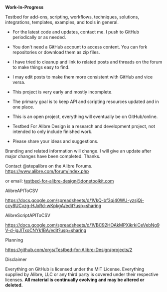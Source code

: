 **Work-In-Progress**

Testbed for add-ons, scripting, workflows, techniques, solutions, integrations, templates, examples, and tools in general.

- For the latest code and updates, contact me. I push to GitHub periodically or as needed.

- You don't need a GitHub account to access content. You can fork repositories or download them as zip files.

- I have tried to cleanup and link to related posts and threads on the forum to make things easy to find.

- I may edit posts to make them more consistent with GitHub and vice versa.

- This project is very early and mostly incomplete.

- The primary goal is to keep API and scripting resources updated and in one place.

- This is an open project, everything will eventually be on GitHub/online.

- Testbed For Alibre Design is a research and development project, not intended to only include finished work.

- Please share your ideas and suggestions.

Branding and related information will change. I will give an update after major changes have been completed. Thanks.

Contact @stepalibre on the Alibre Forums. https://www.alibre.com/forum/index.php 

or email: testbed-for-alibre-design@donetoolkit.com

AlibreAPIToCSV

https://docs.google.com/spreadsheets/d/1VkQ-bf3qj40WU-yzsjQj-ccy8UCvzg-HJxRd-wKpkgA/edit?usp=sharing

AlibreScriptAPIToCSV

https://docs.google.com/spreadsheets/d/1VBC92HOAkMPXikrkiCeVebNg9V-d-igJlTxoCNYk1BA/edit?usp=sharing

Planning

https://github.com/orgs/Testbed-for-Alibre-Design/projects/2

Disclaimer

Everything on GitHub is licensed under the MIT License. Everything supplied by Alibre, LLC or any third party is covered under their respective licenses.
**All material is continually evolving and may be altered or deleted.**
